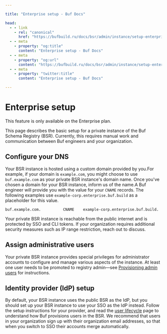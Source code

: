 ```yaml
---

title: "Enterprise setup - Buf Docs"

head:
  - - link
    - rel: "canonical"
      href: "https://bufbuild.ru/docs/bsr/admin/instance/setup-enterprise/"
  - - meta
    - property: "og:title"
      content: "Enterprise setup - Buf Docs"
  - - meta
    - property: "og:url"
      content: "https://bufbuild.ru/docs/bsr/admin/instance/setup-enterprise/"
  - - meta
    - property: "twitter:title"
      content: "Enterprise setup - Buf Docs"

---
```


# Enterprise setup

This feature is only available on the Enterprise plan.

This page describes the basic setup for a private instance of the Buf Schema Registry (BSR). Currently, this requires manual work and communication between Buf engineers and your organization.

## Configure your DNS

Your BSR instance is hosted using a custom domain provided by you.For example, if your domain is `example.com`, you might choose to use `buf.example.com` as your private BSR instance's domain name. Once you've chosen a domain for your BSR instance, inform us of the name.A Buf engineer will provide you with the value for your `CNAME` records. The following examples use `example-corp.enterprise.buf.build` as a placeholder for this value.

```text
buf.example.com.          CNAME    example-corp.enterprise.buf.build.
```

Your private BSR instance is reachable from the public internet and is protected by SSO and CLI tokens. If your organization requires additional security measures such as IP range restriction, reach out to discuss.

## Assign administrative users

Your private BSR instance provides special privileges for administrator accounts to configure and manage various aspects of the instance. At least one user needs to be promoted to registry admin—see [Provisioning admin users](../user-lifecycle/#admin-users) for instructions.

## Identity provider (IdP) setup

By default, your BSR instance uses the public BSR as the IdP, but you should set up your BSR instance to use your SSO as the IdP instead. Follow the setup instructions for your provider, and read the [user lifecycle](../user-lifecycle/) page to understand how Buf provisions users in the BSR. We recommend that users in your organization sign up with their organization email addresses, so that when you switch to SSO their accounts merge automatically.
